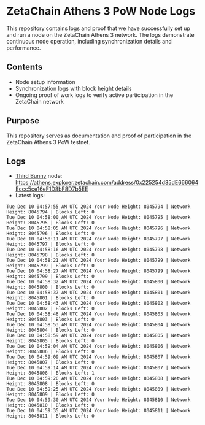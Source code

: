 # ZetaChain Athens 3 PoW Node Logs
This repository contains logs and proof that we have successfully set up and run a node on the ZetaChain Athens 3 network. The logs demonstrate continuous node operation, including synchronization details and performance.

## Contents
- Node setup information
- Synchronization logs with block height details
- Ongoing proof of work logs to verify active participation in the ZetaChain network

## Purpose
This repository serves as documentation and proof of participation in the ZetaChain Athens 3 PoW testnet.

## Logs

- [Third Bunny](https://thirdbunny.xyz/) node: https://athens.explorer.zetachain.com/address/0x225254d35dE666064Eccc5ce16eF1D8bF8D7b5EE
- Latest logs:
```
Tue Dec 10 04:57:55 AM UTC 2024 Your Node Height: 8045794 | Network Height: 8045794 | Blocks Left: 0
Tue Dec 10 04:58:00 AM UTC 2024 Your Node Height: 8045795 | Network Height: 8045795 | Blocks Left: 0
Tue Dec 10 04:58:05 AM UTC 2024 Your Node Height: 8045796 | Network Height: 8045796 | Blocks Left: 0
Tue Dec 10 04:58:11 AM UTC 2024 Your Node Height: 8045797 | Network Height: 8045797 | Blocks Left: 0
Tue Dec 10 04:58:16 AM UTC 2024 Your Node Height: 8045798 | Network Height: 8045798 | Blocks Left: 0
Tue Dec 10 04:58:21 AM UTC 2024 Your Node Height: 8045799 | Network Height: 8045799 | Blocks Left: 0
Tue Dec 10 04:58:27 AM UTC 2024 Your Node Height: 8045799 | Network Height: 8045799 | Blocks Left: 0
Tue Dec 10 04:58:32 AM UTC 2024 Your Node Height: 8045800 | Network Height: 8045800 | Blocks Left: 0
Tue Dec 10 04:58:37 AM UTC 2024 Your Node Height: 8045801 | Network Height: 8045801 | Blocks Left: 0
Tue Dec 10 04:58:43 AM UTC 2024 Your Node Height: 8045802 | Network Height: 8045802 | Blocks Left: 0
Tue Dec 10 04:58:48 AM UTC 2024 Your Node Height: 8045803 | Network Height: 8045803 | Blocks Left: 0
Tue Dec 10 04:58:53 AM UTC 2024 Your Node Height: 8045804 | Network Height: 8045804 | Blocks Left: 0
Tue Dec 10 04:58:59 AM UTC 2024 Your Node Height: 8045805 | Network Height: 8045805 | Blocks Left: 0
Tue Dec 10 04:59:04 AM UTC 2024 Your Node Height: 8045806 | Network Height: 8045806 | Blocks Left: 0
Tue Dec 10 04:59:09 AM UTC 2024 Your Node Height: 8045807 | Network Height: 8045807 | Blocks Left: 0
Tue Dec 10 04:59:14 AM UTC 2024 Your Node Height: 8045807 | Network Height: 8045808 | Blocks Left: 1
Tue Dec 10 04:59:20 AM UTC 2024 Your Node Height: 8045808 | Network Height: 8045808 | Blocks Left: 0
Tue Dec 10 04:59:25 AM UTC 2024 Your Node Height: 8045809 | Network Height: 8045809 | Blocks Left: 0
Tue Dec 10 04:59:30 AM UTC 2024 Your Node Height: 8045810 | Network Height: 8045810 | Blocks Left: 0
Tue Dec 10 04:59:35 AM UTC 2024 Your Node Height: 8045811 | Network Height: 8045811 | Blocks Left: 0
```
